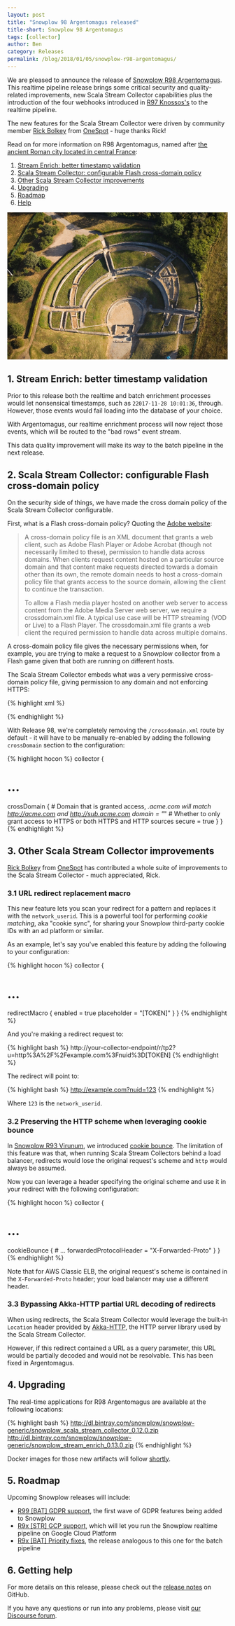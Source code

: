 ```yaml
---
layout: post
title: "Snowplow 98 Argentomagus released"
title-short: Snowplow 98 Argentomagus
tags: [collector]
author: Ben
category: Releases
permalink: /blog/2018/01/05/snowplow-r98-argentomagus/
---
```


We are pleased to announce the release of [Snowplow R98 Argentomagus][release-notes]. This realtime pipeline release brings some critical security and quality-related improvements, new Scala Stream Collector capabilities plus the introduction of the four webhooks introduced in [R97 Knossos's][r97] to the realtime pipeline.

The new features for the Scala Stream Collector were driven by community member [Rick Bolkey][rbolkey] from [OneSpot][onespot] - huge thanks Rick!

Read on for more information on R98 Argentomagus, named after [the ancient Roman city located in central France][argentomagus]:

<!--more-->

1. [Stream Enrich: better timestamp validation](#ts)
2. [Scala Stream Collector: configurable Flash cross-domain policy](#flash)
3. [Other Scala Stream Collector improvements](#ssc)
4. [Upgrading](#upgrading)
5. [Roadmap](#roadmap)
6. [Help](#help)

![argentomagus][argentomagus-img]

<h2 id="ts">1. Stream Enrich: better timestamp validation</h2>

Prior to this release both the realtime and batch enrichment processes would let nonsensical
timestamps, such as `22017-11-28 10:01:36`, through. However, those events would fail loading into
the database of your choice.

With Argentomagus, our realtime enrichment process will now reject those events, which will be routed to the "bad rows" event stream.

This data quality improvement will make its way to the batch pipeline in the next release.

<h2 id="flash">2. Scala Stream Collector: configurable Flash cross-domain policy</h2>

On the security side of things, we have made the cross domain policy of the Scala Stream Collector
configurable.

First, what is a Flash cross-domain policy? Quoting the [Adobe website][cross-domain]:

> A cross-domain policy file is an XML document that grants a web client, such as Adobe Flash Player
or Adobe Acrobat (though not necessarily limited to these), permission to handle data across
domains. When clients request content hosted on a particular source domain and that content make
requests directed towards a domain other than its own, the remote domain needs to host a
cross-domain policy file that grants access to the source domain, allowing the client to continue
the transaction.
>
> To allow a Flash media player hosted on another web server to access content from the Adobe Media
Server web server, we require a crossdomain.xml file. A typical use case will be HTTP streaming
(VOD or Live) to a Flash Player. The crossdomain.xml file grants a web client the required
permission to handle data across multiple domains.

A cross-domain policy file gives the necessary permissions when, for example, you are trying to make
a request to a Snowplow collector from a Flash game given that both are running on different hosts.

The Scala Stream Collector embeds what was a very permissive cross-domain policy file, giving
permission to any domain and not enforcing HTTPS:

{% highlight xml %}
<?xml version="1.0"?>
<cross-domain-policy>
  <allow-access-from domain="*" secure="false" />
</cross-domain-policy>
{% endhighlight %}

With Release 98, we're completely removing the `/crossdomain.xml` route by default - it will have
to be manually re-enabled by adding the following `crossDomain` section to the configuration:

{% highlight hocon %}
collector {
  # ...
  crossDomain {
    # Domain that is granted access, *.acme.com will match http://acme.com and http://sub.acme.com
    domain = "*"
    # Whether to only grant access to HTTPS or both HTTPS and HTTP sources
    secure = true
  }
}
{% endhighlight %}

<h2 id="ssc">3. Other Scala Stream Collector improvements</h2>

[Rick Bolkey][rbolkey] from [OneSpot][onespot] has contributed a whole suite of improvements to the Scala Stream Collector -
much appreciated, Rick.

<h3 id="replacement-macro">3.1 URL redirect replacement macro</h3>

This new feature lets you scan your redirect for a pattern and replaces it with the `network_userid`. This is a powerful tool for performing *cookie matching*, aka "cookie sync", for sharing your Snowplow third-party cookie IDs with an ad platform or similar.

As an example, let's say you've enabled this feature by adding the following to your configuration:

{% highlight hocon %}
collector {
  # ...
  redirectMacro {
    enabled = true
    placeholder = "[TOKEN]"
  }
}
{% endhighlight %}

And you're making a redirect request to:

{% highlight bash %}
http://your-collector-endpoint/r/tp2?u=http%3A%2F%2Fexample.com%3Fnuid%3D[TOKEN]
{% endhighlight %}

The redirect will point to:

{% highlight bash %}
http://example.com?nuid=123
{% endhighlight %}

Where `123` is the `network_userid`.

<h3 id="scheme">3.2 Preserving the HTTP scheme when leveraging cookie bounce</h3>

In [Snowplow R93 Virunum][r93], we introduced [cookie bounce][cookie-bounce]. The limitation of this feature was
that, when running Scala Stream Collectors behind a load balancer, redirects would lose the original
request's scheme and `http` would always be assumed.

Now you can leverage a header specifying the original scheme and use it in your redirect with
the following configuration:

{% highlight hocon %}
collector {
  # ...
  cookieBounce {
    # ...
    forwardedProtocolHeader = "X-Forwarded-Proto"
  }
}
{% endhighlight %}

Note that for AWS Classic ELB, the original request's scheme is contained in the `X-Forwarded-Proto` header; your load balancer may use a different header.

<h3 id="redirect">3.3 Bypassing Akka-HTTP partial URL decoding of redirects</h3>

When using redirects, the Scala Stream Collector would leverage the built-in `Location` header
provided by [Akka-HTTP][akka-http], the HTTP server library used by the Scala Stream Collector.

However, if this redirect contained a URL as a query parameter, this URL would be partially
decoded and would not be resolvable. This has been fixed in Argentomagus.

<h2 id="upgrading">4. Upgrading</h2>

The real-time applications for R98 Argentomagus are available at the following locations:

{% highlight bash %}
http://dl.bintray.com/snowplow/snowplow-generic/snowplow_scala_stream_collector_0.12.0.zip
http://dl.bintray.com/snowplow/snowplow-generic/snowplow_stream_enrich_0.13.0.zip
{% endhighlight %}

Docker images for those new artifacts will follow [shortly][docker-rel-3].

<h2 id="roadmap">5. Roadmap</h2>

Upcoming Snowplow releases will include:

* [R99 [BAT] GDPR support][r99-gdpr], the first wave of GDPR features being added to Snowplow
* [R9x [STR] GCP support][r9x-gcp], which will let you run the Snowplow realtime pipeline on
Google Cloud Platform
* [R9x [BAT] Priority fixes][r9x-bat], the release analogous to this one for the batch pipeline

<h2 id="help">6. Getting help</h2>

For more details on this release, please check out the [release notes][release-notes] on GitHub.

If you have any questions or run into any problems, please visit [our Discourse forum][discourse].

[argentomagus]: https://en.wikipedia.org/wiki/Argentomagus
[argentomagus-img]: /assets/img/blog/2018/01/argentomagus.jpg

[r93]: https://snowplowanalytics.com/blog/2017/10/03/snowplow-r93-virunum-released-realtime-pipeline-refresh/
[r97]: https://snowplowanalytics.com/blog/2017/12/18/snowplow-r97-knsossos-released/

[release-notes]: https://github.com/snowplow/snowplow/releases/tag/r98-argentomagus
[discourse]: http://discourse.snowplowanalytics.com/

[r99-gdpr]: https://github.com/snowplow/snowplow/milestone/149
[r9x-gcp]: https://github.com/snowplow/snowplow/milestone/138
[r9x-bat]: https://github.com/snowplow/snowplow/milestone/145
[docker-rel-3]: https://github.com/snowplow/snowplow-docker/milestone/3

[cross-domain]: http://www.adobe.com/devnet/adobe-media-server/articles/cross-domain-xml-for-streaming.html
[cookie-bounce]: https://snowplowanalytics.com/blog/2017/10/03/snowplow-r93-virunum-released-realtime-pipeline-refresh/#cookie-bounce

[rbolkey]: https://github.com/rbolkey
[onespot]: https://www.onespot.com/
[akka-http]: https://doc.akka.io/docs/akka-http/current/index.html
